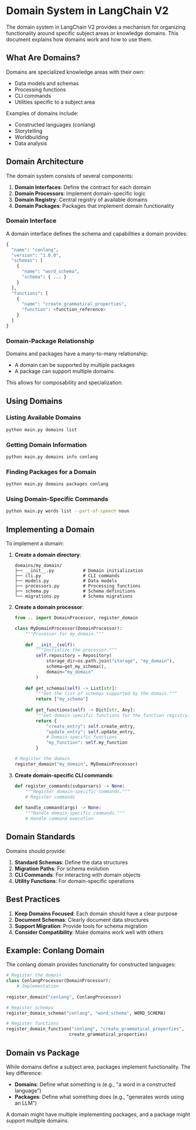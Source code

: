 # Domain System in LangChain V2

The domain system in LangChain V2 provides a mechanism for organizing functionality around specific subject areas or knowledge domains. This document explains how domains work and how to use them.

## What Are Domains?

Domains are specialized knowledge areas with their own:

- Data models and schemas
- Processing functions
- CLI commands
- Utilities specific to a subject area

Examples of domains include:
- Constructed languages (conlang)
- Storytelling
- Worldbuilding
- Data analysis

## Domain Architecture

The domain system consists of several components:

1. **Domain Interfaces**: Define the contract for each domain
2. **Domain Processors**: Implement domain-specific logic
3. **Domain Registry**: Central registry of available domains
4. **Domain Packages**: Packages that implement domain functionality

### Domain Interface

A domain interface defines the schema and capabilities a domain provides:

```python
{
  "name": "conlang",
  "version": "1.0.0",
  "schemas": [
    {
      "name": "word_schema",
      "schema": { ... }
    }
  ],
  "functions": [
    {
      "name": "create_grammatical_properties",
      "function": <function_reference>
    }
  ]
}
```

### Domain-Package Relationship

Domains and packages have a many-to-many relationship:

- A domain can be supported by multiple packages
- A package can support multiple domains

This allows for composability and specialization.

## Using Domains

### Listing Available Domains

```bash
python main.py domains list
```

### Getting Domain Information

```bash
python main.py domains info conlang
```

### Finding Packages for a Domain

```bash
python main.py domains packages conlang
```

### Using Domain-Specific Commands

```bash
python main.py words list --part-of-speech noun
```

## Implementing a Domain

To implement a domain:

1. **Create a domain directory**:
   ```
   domains/my_domain/
   ├── __init__.py           # Domain initialization
   ├── cli.py                # CLI commands
   ├── models.py             # Data models
   ├── processors.py         # Processing functions
   ├── schema.py             # Schema definitions
   └── migrations.py         # Schema migrations
   ```

2. **Create a domain processor**:
   ```python
   from .. import DomainProcessor, register_domain
   
   class MyDomainProcessor(DomainProcessor):
       """Processor for my_domain."""
       
       def __init__(self):
           """Initialize the processor."""
           self.repository = Repository(
               storage_dir=os.path.join("storage", "my_domain"),
               schema=get_my_schema(),
               domain="my_domain"
           )
       
       def get_schemas(self) -> List[str]:
           """Get the list of schemas supported by the domain."""
           return ["my_schema"]
           
       def get_functions(self) -> Dict[str, Any]:
           """Get domain-specific functions for the function registry."""
           return {
               "create_entry": self.create_entry,
               "update_entry": self.update_entry,
               # Domain-specific functions
               "my_function": self.my_function
           }
   
   # Register the domain
   register_domain("my_domain", MyDomainProcessor)
   ```

3. **Create domain-specific CLI commands**:
   ```python
   def register_commands(subparsers) -> None:
       """Register domain-specific commands."""
       # Register commands
       
   def handle_command(args) -> None:
       """Handle domain-specific commands."""
       # Handle command execution
   ```

## Domain Standards

Domains should provide:

1. **Standard Schemas**: Define the data structures
2. **Migration Paths**: For schema evolution
3. **CLI Commands**: For interacting with domain objects
4. **Utility Functions**: For domain-specific operations

## Best Practices

1. **Keep Domains Focused**: Each domain should have a clear purpose
2. **Document Schemas**: Clearly document data structures
3. **Support Migration**: Provide tools for schema migration
4. **Consider Compatibility**: Make domains work well with others

## Example: Conlang Domain

The conlang domain provides functionality for constructed languages:

```python
# Register the domain
class ConlangProcessor(DomainProcessor):
    # Implementation
    
register_domain("conlang", ConlangProcessor)

# Register schemas
register_domain_schema("conlang", "word_schema", WORD_SCHEMA)

# Register functions
register_domain_function("conlang", "create_grammatical_properties", 
                        create_grammatical_properties)
```

## Domain vs Package

While domains define a subject area, packages implement functionality. The key difference:

- **Domains**: Define what something is (e.g., "a word in a constructed language")
- **Packages**: Define what something does (e.g., "generates words using an LLM")

A domain might have multiple implementing packages, and a package might support multiple domains.
